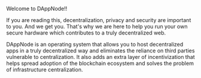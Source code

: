 Welcome to DAppNode!!

If you are reading this, decentralization, privacy and security are important to you. And we get you. That's why we are here to help you run your own secure hardware which contributes to a truly decentralized web.

DAppNode is an operating system that allows you to host decentralized apps in a truly decentralized way and eliminates the reliance on third parties vulnerable to centralization. It also adds an extra layer of incentivization that helps spread adoption of the blockchain ecosystem and solves the problem of infrastructure centralization.
